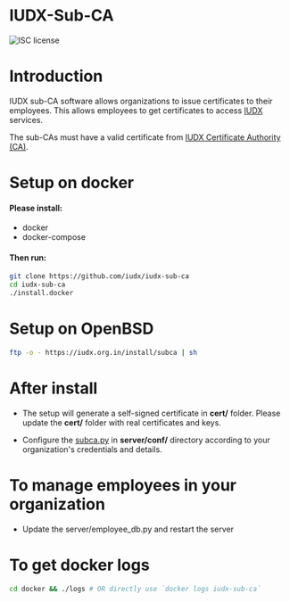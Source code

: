 # IUDX-Sub-CA

![ISC license](https://img.shields.io/badge/license-ISC-blue.svg)

# Introduction

IUDX sub-CA software allows organizations to issue certificates to their employees.
This allows employees to get certificates to access [IUDX](https://www.iudx.org.in) services.

The sub-CAs must have a valid certificate from [IUDX Certificate Authority (CA)](https://ca.iudx.org.in). 

# Setup on docker

#### Please install:

- docker
- docker-compose

#### Then run:

```bash
git clone https://github.com/iudx/iudx-sub-ca
cd iudx-sub-ca
./install.docker
```

# Setup on OpenBSD 

```bash
ftp -o - https://iudx.org.in/install/subca | sh
```

# After install 

- The setup will generate a self-signed certificate in **cert/** folder. Please update the **cert/** folder with real certificates and keys.
 
- Configure the [subca.py](https://github.com/iudx/iudx-sub-ca/blob/master/server/conf/subca.py "subca.py") in **server/conf/** directory according to your organization's credentials and details.

# To manage employees in your organization 

- Update the server/employee_db.py and restart the server

# To get docker logs

```bash
cd docker && ./logs # OR directly use `docker logs iudx-sub-ca`
```
